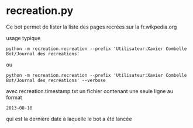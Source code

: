 recreation.py
=============

Ce bot permet de lister la liste des pages recrées sur la fr.wikpedia.org

usage typique 

```
python -m recreation.recreation --prefix 'Utilisateur:Xavier Combelle Bot/Journal des recréations'
```

ou

```
python -m recreation.recreation --prefix 'Utilisateur:Xavier Combelle Bot/Journal des recréations' --verbose
```

avec recreation.timestamp.txt un fichier contenant une seule ligne au format

```
2013-08-10
```

qui est la dernière date à laquelle le bot a été lancée


